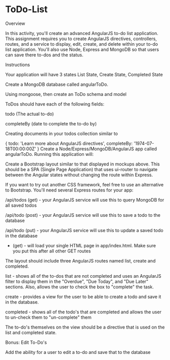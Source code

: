 # ToDo-List

Overview

In this activity, you'll create an advanced AngularJS to-do list application. This assignment requires you to create AngularJS directives, controllers, routes, and a service to display, edit, create, and delete within your to-do list application. You'll also use Node, Express and MongoDB so that users can save there to-dos and the status.

Instructions

Your application will have 3 states List State, Create State, Completed State

Create a MongoDB database called angularToDo.

Using mongoose, then create an ToDo schema and model

ToDos should have each of the following fields:

todo (The actual to-do)

completeBy (date to complete the to-do by)

Creating documents in your todos collection similar to

{
  todo: 'Learn more about AngularJS directives',
  completeBy: '1974-07-18T00:00:00Z'
}
Create a Node/Express/MongoDB/AngularJS app called angularToDo. Running this application will:

Create a Bootstrap layout similar to that displayed in mockups above. This should be a SPA (Single Page Application) that uses ui-router to navigate between the Angular states without changing the route within Express.

If you want to try out another CSS framework, feel free to use an alternative to Bootstrap.
You'll need several Express routes for your app:

/api/todos (get) - your AngularJS service will use this to query MongoDB for all saved todos

/api/todo (post) - your AngularJS service will use this to save a todo to the database

/api/todo (put) - your AngularJS service will use this to update a saved todo in the database

* (get) - will load your single HTML page in app/index.html. Make sure you put this after all other GET routes

The layout should include three AngularJS routes named list, create and completed.

list - shows all of the to-dos that are not completed and uses an AngularJS filter to display them in the "Overdue", "Due Today", and "Due Later" sections. Also, allows the user to check the box to "complete" the task.

create - provides a view for the user to be able to create a todo and save it in the database.

completed - shows all of the todo's that are completed and allows the user to un-check them to "un-complete" them

The to-do's themselves on the view should be a directive that is used on the list and completed state.

Bonus: Edit To-Do's

Add the ability for a user to edit a to-do and save that to the database

